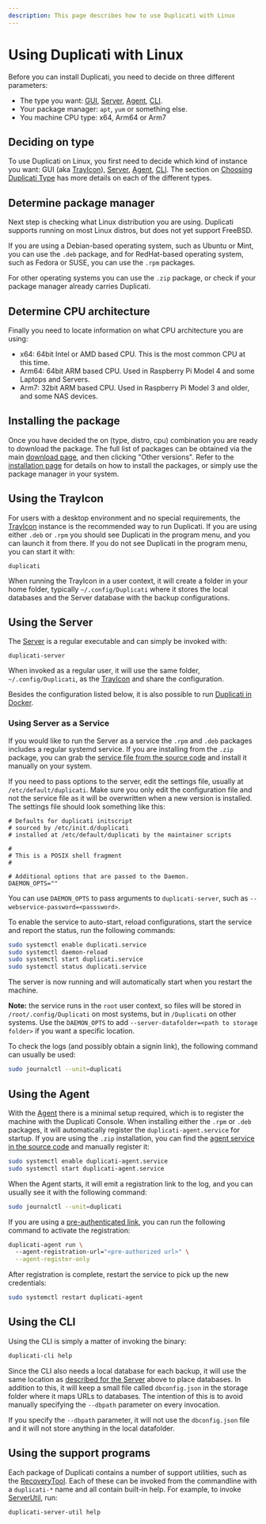```yaml
---
description: This page describes how to use Duplicati with Linux
---
```


# Using Duplicati with Linux

Before you can install Duplicati, you need to decide on three different parameters:

* The type you want: [GUI](../duplicati-programs/trayicon.md), [Server](../duplicati-programs/server.md), [Agent](../duplicati-programs/agent.md), [CLI](../duplicati-programs/command-line-interface-cli.md).&#x20;
* Your package manager: `apt`, `yum` or something else.
* You machine CPU type: x64, Arm64 or Arm7

## Deciding on type

To use Duplicati on Linux, you first need to decide which kind of instance you want: GUI (aka [TrayIcon](../duplicati-programs/trayicon.md)), [Server](../duplicati-programs/server.md), [Agent](../duplicati-programs/agent.md), [CLI](../duplicati-programs/command-line-interface-cli.md). The section on [Choosing Duplicati Type](choosing-duplicati-type.md) has more details on each of the different types.

## Determine package manager

Next step is checking what Linux distribution you are using. Duplicati supports running on most Linux distros, but does not yet support FreeBSD. &#x20;

If you are using a Debian-based operating system, such as Ubuntu or Mint, you can use the `.deb` package, and for RedHat-based operating system, such as Fedora or SUSE, you can use the `.rpm` packages.&#x20;

For  other operating systems you can use the `.zip` package, or check if your package manager already carries Duplicati.

## Determine CPU architecture

Finally you need to locate information on what CPU architecture you are using:

* x64: 64bit Intel or AMD based CPU. This is the most common CPU at this time.
* Arm64: 64bit ARM based CPU. Used in Raspberry Pi Model 4 and some Laptops and Servers.
* Arm7: 32bit ARM based CPU. Used in Raspberry Pi Model 3 and older, and some NAS devices.

## Installing the package

Once you have decided the on (type, distro, cpu) combination you are ready to download the package. The full list of packages can be obtained via the main [download page](https://duplicati.com/download), and then clicking "Other versions". Refer to the [installation page](../getting-started/installation.md) for details on how to install the packages, or simply use the package manager in your system.

## Using the TrayIcon

For users with a desktop environment and no special requirements, the [TrayIcon](../duplicati-programs/trayicon.md) instance is the recommended way to run Duplicati. If you are using either `.deb` or `.rpm` you should see Duplicati in the program menu, and you can launch it from there. If you do not see Duplicati in the program menu, you can start it with:

```
duplicati
```

When running the TrayIcon in a user context, it will create a folder in your home folder, typically `~/.config/Duplicati` where it stores the local databases and the Server database with the backup configurations.

## Using the Server

The [Server](../duplicati-programs/server.md) is a regular executable and can simply be invoked with:

```
duplicati-server
```

When invoked as a regular user, it will use the same folder, `~/.config/Duplicati`, as the [TrayIcon](../duplicati-programs/trayicon.md) and share the configuration.

Besides the configuration listed below, it is also possible to run [Duplicati in Docker](using-duplicati-from-docker.md).

### Using Server as a Service

If you would like to run the Server as a service the `.rpm` and `.deb` packages includes a regular systemd service. If you are installing from the `.zip` package, you can grab the [service file from the source code](https://github.com/duplicati/duplicati/tree/master/ReleaseBuilder/Resources/debian/systemd) and install it manually on your system.

If you need to pass options to the server, edit the settings file, usually at `/etc/default/duplicati`.  Make sure you only edit the configuration file and not the service file as it will be overwritten when a new version is installed. The settings file should look something like this:

```
# Defaults for duplicati initscript
# sourced by /etc/init.d/duplicati
# installed at /etc/default/duplicati by the maintainer scripts

#
# This is a POSIX shell fragment
#

# Additional options that are passed to the Daemon.
DAEMON_OPTS=""
```

You can use `DAEMON_OPTS` to pass arguments to `duplicati-server`, such as `--webservice-password=<passsword>`.

To enable the service to auto-start, reload configurations, start the service and report the status, run the following commands:

```sh
sudo systemctl enable duplicati.service
sudo systemctl daemon-reload
sudo systemctl start duplicati.service  
sudo systemctl status duplicati.service
```

The server is now running and will automatically start when you restart the machine.&#x20;

**Note:** the service runs in the `root` user context, so files will be stored in `/root/.config/Duplicati` on most systems, but in `/Duplicati` on other systems. Use the `DAEMON_OPTS` to add `--server-datafolder=<path to storage folder>` if you want a specific location.

To check the logs (and possibly obtain a signin link), the following command can usually be used:

```sh
sudo journalctl --unit=duplicati
```

## Using the Agent

With the [Agent](../duplicati-programs/agent.md) there is a minimal setup required, which is to register the machine with the Duplicati Console. When installing either the `.rpm` or `.deb` packages, it will automatically register the `duplicati-agent.service` for startup. If you are using the `.zip` installation, you can find the [agent service in the source code](https://github.com/duplicati/duplicati/tree/master/ReleaseBuilder/Resources/debian/systemd) and manually register it:

```sh
sudo systemctl enable duplicati-agent.service
sudo systemctl start duplicati-agent.service 
```

When the Agent starts, it will emit a registration link to the log, and you can usually see it with the following command:

```sh
sudo journalctl --unit=duplicati
```

If you are using a [pre-authenticated link](../duplicati-programs/agent.md#registering-the-machine), you can run the following command to activate the registration:

```sh
duplicati-agent run \ 
  --agent-registration-url="<pre-authorized url>" \
  --agent-register-only
```

After registration is complete, restart the service to pick up the new credentials:

```sh
sudo systemctl restart duplicati-agent
```

## Using the CLI

Using the CLI is simply a matter of invoking the binary:

```sh
duplicati-cli help
```

Since the CLI also needs a local database for each backup, it will use the same location as [described for the Server](using-duplicati-with-linux.md#using-the-server) above to place databases. In addition to this, it will keep a small file called `dbconfig.json` in the storage folder where it maps URLs to databases. The intention of this is to avoid manually specifying the `--dbpath` parameter on every invocation.

If you specify the `--dbpath` parameter, it will not use the `dbconfig.json` file and it will not store anything in the local datafolder.

## Using the support programs

Each package of Duplicati contains a number of support utilities, such as the [RecoveryTool](../duplicati-programs/command-line-interface-cli-1/recoverytool.md). Each of these can be invoked from the commandline with a `duplicati-*` name and all contain built-in help. For example, to invoke [ServerUtil](../duplicati-programs/command-line-interface-cli-1/serverutil.md), run:

```sh
duplicati-server-util help
```
